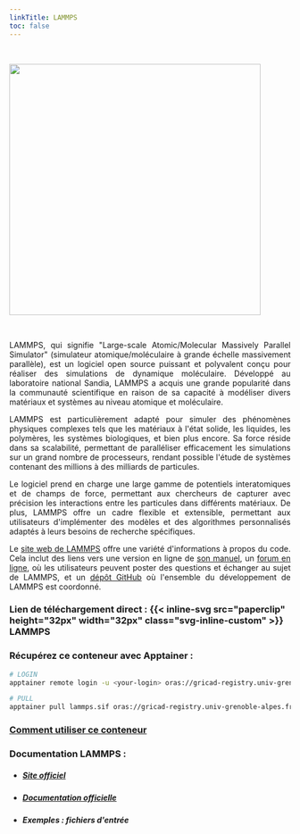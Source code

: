 ```yaml
---
linkTitle: LAMMPS
toc: false
---
```


<br/>

<a href="https://www.lammps.org/" target="_blank"><img src="/images/lammps-logo.png" width="450px"></a>

<br/>

<div align="justify">

LAMMPS, qui signifie "Large-scale Atomic/Molecular Massively Parallel Simulator" (simulateur atomique/moléculaire à grande échelle massivement parallèle), est un logiciel open source puissant et polyvalent conçu pour réaliser des simulations de dynamique moléculaire. Développé au laboratoire national Sandia, LAMMPS a acquis une grande popularité dans la communauté scientifique en raison de sa capacité à modéliser divers matériaux et systèmes au niveau atomique et moléculaire.

LAMMPS est particulièrement adapté pour simuler des phénomènes physiques complexes tels que les matériaux à l'état solide, les liquides, les polymères, les systèmes biologiques, et bien plus encore. Sa force réside dans sa scalabilité, permettant de paralléliser efficacement les simulations sur un grand nombre de processeurs, rendant possible l'étude de systèmes contenant des millions à des milliards de particules.

Le logiciel prend en charge une large gamme de potentiels interatomiques et de champs de force, permettant aux chercheurs de capturer avec précision les interactions entre les particules dans différents matériaux. De plus, LAMMPS offre un cadre flexible et extensible, permettant aux utilisateurs d'implémenter des modèles et des algorithmes personnalisés adaptés à leurs besoins de recherche spécifiques.

Le <a href="https://www.lammps.org/" target="_blank">site web de LAMMPS</a> offre une variété d'informations à propos du code. Cela inclut des liens vers une version en ligne de <a href="https://docs.lammps.org/Manual.html" target="_blank">son manuel</a>, un <a href="https://www.lammps.org/forum.html" target="_blank">forum en ligne</a>, où les utilisateurs peuvent poster des questions et échanger au sujet de LAMMPS, et un <a href="https://github.com/lammps/lammps" target="_blank">dépôt GitHub</a> où l'ensemble du développement de LAMMPS est coordonné.

</div>

### Lien de téléchargement direct : {{< inline-svg src="paperclip" height="32px" width="32px" class="svg-inline-custom" >}} LAMMPS

### Récupérez ce conteneur avec Apptainer :

```sh
# LOGIN
apptainer remote login -u <your-login> oras://gricad-registry.univ-grenoble-alpes.fr

# PULL
apptainer pull lammps.sif oras://gricad-registry.univ-grenoble-alpes.fr/diamond/hugo-files/lammps.sif:latest
```

### <a href="/docs/by-container/lammps">Comment utiliser ce conteneur</a>

### Documentation LAMMPS :

- ##### <a href="https://www.lammps.org/" target="_blank">Site officiel</a>

- ##### <a href="https://docs.lammps.org/" target="_blank">Documentation officielle</a>

- ##### Exemples : fichiers d'entrée
